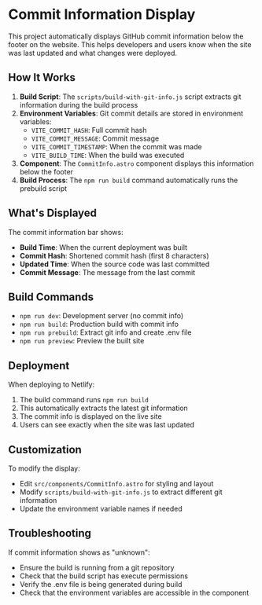 # Commit Information Display

This project automatically displays GitHub commit information below the footer on the website. This helps developers and users know when the site was last updated and what changes were deployed.

## How It Works

1. **Build Script**: The `scripts/build-with-git-info.js` script extracts git information during the build process
2. **Environment Variables**: Git commit details are stored in environment variables:
   - `VITE_COMMIT_HASH`: Full commit hash
   - `VITE_COMMIT_MESSAGE`: Commit message
   - `VITE_COMMIT_TIMESTAMP`: When the commit was made
   - `VITE_BUILD_TIME`: When the build was executed
3. **Component**: The `CommitInfo.astro` component displays this information below the footer
4. **Build Process**: The `npm run build` command automatically runs the prebuild script

## What's Displayed

The commit information bar shows:
- **Build Time**: When the current deployment was built
- **Commit Hash**: Shortened commit hash (first 8 characters)
- **Updated Time**: When the source code was last committed
- **Commit Message**: The message from the last commit

## Build Commands

- `npm run dev`: Development server (no commit info)
- `npm run build`: Production build with commit info
- `npm run prebuild`: Extract git info and create .env file
- `npm run preview`: Preview the built site

## Deployment

When deploying to Netlify:
1. The build command runs `npm run build`
2. This automatically extracts the latest git information
3. The commit info is displayed on the live site
4. Users can see exactly when the site was last updated

## Customization

To modify the display:
- Edit `src/components/CommitInfo.astro` for styling and layout
- Modify `scripts/build-with-git-info.js` to extract different git information
- Update the environment variable names if needed

## Troubleshooting

If commit information shows as "unknown":
- Ensure the build is running from a git repository
- Check that the build script has execute permissions
- Verify the .env file is being generated during build
- Check that the environment variables are accessible in the component
